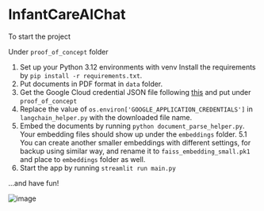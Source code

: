 # InfantCareAIChat

To start the project

Under `proof_of_concept` folder

1. Set up your Python 3.12 environments with venv Install the requirements by `pip install -r requirements.txt`.
2. Put documents in PDF format in `data` folder.
3. Get the Google Cloud credential JSON file following [this](https://stackoverflow.com/questions/46287267/how-can-i-get-the-file-service-account-json-for-google-translate-api) and put under `proof_of_concept`
4. Replace the value of `os.environ['GOOGLE_APPLICATION_CREDENTIALS']` in `langchain_helper.py` with the downloaded file name.
5. Embed the documents by running `python document_parse_helper.py`. Your embedding files should show up under the `embeddings` folder.
5.1 You can create another smaller embeddings with different settings, for backup using similar way, and rename it to `faiss_embedding_small.pk1` and place to `embeddings` folder as well.
6. Start the app by running `streamlit run main.py`

...and have fun!

![image](https://github.com/isabellachen3988/InfantCareAIChat/assets/50829041/a7add187-be28-46d2-9b0c-a9978925cd87)

